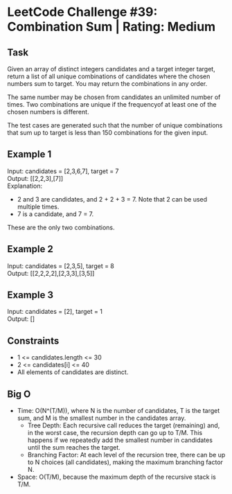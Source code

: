 # LeetCode Challenge #39: Combination Sum | Rating: Medium

## Task

Given an array of distinct integers candidates and a target integer target, return a list of all unique combinations of candidates where the chosen numbers sum to target. You may return the combinations in any order.

The same number may be chosen from candidates an unlimited number of times. Two combinations are unique if the frequencyof at least one of the chosen numbers is different.

The test cases are generated such that the number of unique combinations that sum up to target is less than 150 combinations for the given input.

## Example 1

Input: candidates = [2,3,6,7], target = 7  
Output: [[2,2,3],[7]]  
Explanation:

- 2 and 3 are candidates, and 2 + 2 + 3 = 7. Note that 2 can be used multiple times.
- 7 is a candidate, and 7 = 7.

These are the only two combinations.

## Example 2

Input: candidates = [2,3,5], target = 8  
Output: [[2,2,2,2],[2,3,3],[3,5]]  

## Example 3

Input: candidates = [2], target = 1  
Output: []

## Constraints

- 1 <= candidates.length <= 30
- 2 <= candidates[i] <= 40
- All elements of candidates are distinct.

## Big O

- Time: O(N^(T/M)), where N is the number of candidates, T is the target sum, and M is the smallest number in the candidates array.
  - Tree Depth: Each recursive call reduces the target (remaining) and, in the worst case, the recursion depth can go up to T/M. This happens if we repeatedly add the smallest number in candidates until the sum reaches the target.
  - Branching Factor: At each level of the recursion tree, there can be up to N choices (all candidates), making the maximum branching factor N.
- Space: O(T/M), because the maximum depth of the recursive stack is T/M.
